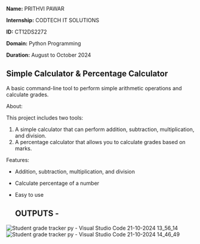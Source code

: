 
**Name:** PRITHVI PAWAR

**Internship:** CODTECH IT SOLUTIONS

**ID:** CT12DS2272

**Domain:** Python Programming

**Duration:** August to October 2024



## Simple Calculator & Percentage Calculator

A basic command-line tool to perform simple arithmetic operations and calculate grades.

 About:
 
This project includes two tools:
1. A simple calculator that can perform addition, subtraction, multiplication, and division.
2. A percentage calculator that allows you to calculate grades based on marks.

 Features:

- Addition, subtraction, multiplication, and division
- Calculate percentage of a number
- Easy to use

  ## OUTPUTS -
![Student grade tracker py - Visual Studio Code 21-10-2024 13_56_14](https://github.com/user-attachments/assets/f1da062e-e0c4-4f72-a2e0-7d83ce5992b8)
![Student grade tracker py - Visual Studio Code 21-10-2024 14_46_49](https://github.com/user-attachments/assets/05b4e15a-a7f7-4c36-88dd-fc4a545ed245)


